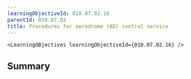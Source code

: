 ```yaml
---
learningObjectiveId: 010.07.02.16
parentId: 010.07.02
title: Procedures for aerodrome (AD) control service
---
```


```tsx eval
<LearningOBjectives learningObjectiveId={010.07.02.16} />
```

## Summary
